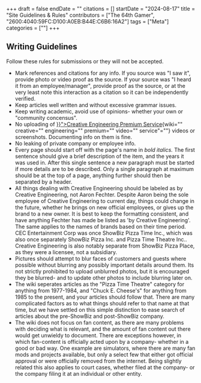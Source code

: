 +++
draft = false
endDate = ""
citations = []
startDate = "2024-08-17"
title = "Site Guidelines & Rules"
contributors = ["The 64th Gamer", "2600:4040:59FC:D100:A0EB:B44E:C6B6:16A2"]
tags = ["Meta"]
categories = [""]
+++

## Writing Guidelines

Follow these rules for submissions or they will not be accepted.

- Mark references and citations for any info. If you source was "I saw it", provide photo or video proof as the source. If your source was "I heard it from an employee/manager", provide proof as the source, or at the very least note this interaction as a citation so it can be independently verified.
- Keep articles well written and without excessive grammar issues.
- Keep writing academic, avoid use of opinions- whether your own or "community concensus".
- No uploading of [}}">Creative Engineering Premium Service](%7B%7B%3C%20ref%20){wiki="" creative="" engineering="" premium="" video="" service"=""} videos or screenshots. Documenting info on them is fine.
- No leaking of private company or employee info.
- Every page should start off with the page's name in
  *bold italics.* The first sentence should give a brief description of the item, and the years it was used in. After this single sentence a new paragraph must be started if more details are to be described. Only a single paragraph at maximum should be at the top of a page, anything further should then be separated by a header.
- All things dealing with Creative Engineering should be labeled as by Creative Engineering, not Aaron Fechter. Despite Aaron being the sole employee of Creative Engineering to current day, things could change in the future, whether he brings on new official employees, or gives up the brand to a new owner. It is best to keep the formatting consistent, and have anything Fechter has made be listed as 'by Creative Engineering'. The same applies to the names of brands based on their time period. CEC Entertainment Corp was once ShowBiz Pizza Time Inc., which was also once separately ShowBiz Pizza Inc. and Pizza Time Theatre Inc.. Creative Engineering is also notably separate from ShowBiz Pizza Place, as they were a licensee, not a subsidiary.
- Pictures should attempt to blur faces of customers and guests where possible without blurring any possibly important details around them. Its not strictly prohibited to upload unblurred photos, but it is encouraged they be blurred- and to update other photos to include blurring later on.
- The wiki seperates articles as the "Pizza Time Theatre" category for anything from 1977-1984, and "Chuck E. Cheese's" for anything from 1985 to the present, and your articles should follow that. There are many complicated factors as to what things should refer to that name at that time, but we have settled on this simple distinction to ease search of articles about the pre-ShowBiz and post-ShowBiz company.
- The wiki does not focus on fan content, as there are many problems with deciding what is relevant, and the amount of fan content out there would get unwieldy to document. There are exceptions however, in which fan-content is officially acted upon by a company- whether in a good or bad way. One example are simulators, where there are many fan mods and projects available, but only a select few that either got official approval or were officially removed from the internet. Being slightly related this also applies to court cases, whether filed at the company- or the company filing it at an individual or other entity.
